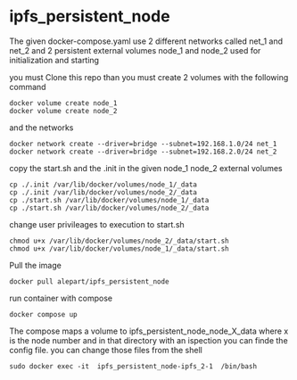 # ipfs_persistent_node

The given docker-compose.yaml use 2 different networks called net_1 and net_2 and 2 persistent external volumes node_1 and node_2 used for initialization and starting

you must Clone this repo than
you must create 2 volumes with the following command

```
docker volume create node_1
docker volume create node_2
```
and the networks
```
docker network create --driver=bridge --subnet=192.168.1.0/24 net_1
docker network create --driver=bridge --subnet=192.168.2.0/24 net_2
```
copy the start.sh and the .init in the given node_1 node_2 external volumes
```
cp ./.init /var/lib/docker/volumes/node_1/_data
cp ./.init /var/lib/docker/volumes/node_2/_data
cp ./start.sh /var/lib/docker/volumes/node_1/_data
cp ./start.sh /var/lib/docker/volumes/node_2/_data
```
change user privileages to execution to start.sh
```
chmod u+x /var/lib/docker/volumes/node_2/_data/start.sh
chmod u+x /var/lib/docker/volumes/node_1/_data/start.sh

```

Pull the image
```
docker pull alepart/ipfs_persistent_node
```

run container with compose
```
docker compose up
```

The compose maps a volume to ipfs_persistent_node_node_X_data where x is the node number and in that directory with an ispection you can finde the config file. you can change those files from the shell
```
sudo docker exec -it  ipfs_persistent_node-ipfs_2-1  /bin/bash
```

